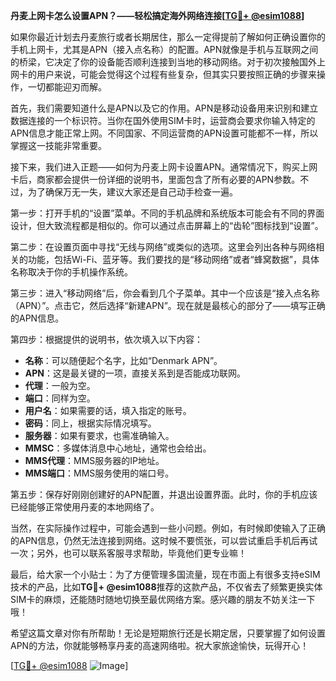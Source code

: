 **丹麦上网卡怎么设置APN？——轻松搞定海外网络连接[[TG💪+ @esim1088](https://t.me/s/esim1088)]**

如果你最近计划去丹麦旅行或者长期居住，那么一定得提前了解如何正确设置你的手机上网卡，尤其是APN（接入点名称）的配置。APN就像是手机与互联网之间的桥梁，它决定了你的设备能否顺利连接到当地的移动网络。对于初次接触国外上网卡的用户来说，可能会觉得这个过程有些复杂，但其实只要按照正确的步骤来操作，一切都能迎刃而解。

首先，我们需要知道什么是APN以及它的作用。APN是移动设备用来识别和建立数据连接的一个标识符。当你在国外使用SIM卡时，运营商会要求你输入特定的APN信息才能正常上网。不同国家、不同运营商的APN设置可能都不一样，所以掌握这一技能非常重要。

接下来，我们进入正题——如何为丹麦上网卡设置APN。通常情况下，购买上网卡后，商家都会提供一份详细的说明书，里面包含了所有必要的APN参数。不过，为了确保万无一失，建议大家还是自己动手检查一遍。

第一步：打开手机的“设置”菜单。不同的手机品牌和系统版本可能会有不同的界面设计，但大致流程都是相似的。你可以通过点击屏幕上的“齿轮”图标找到“设置”。

第二步：在设置页面中寻找“无线与网络”或类似的选项。这里会列出各种与网络相关的功能，包括Wi-Fi、蓝牙等。我们要找的是“移动网络”或者“蜂窝数据”，具体名称取决于你的手机操作系统。

第三步：进入“移动网络”后，你会看到几个子菜单。其中一个应该是“接入点名称（APN）”。点击它，然后选择“新建APN”。现在就是最核心的部分了——填写正确的APN信息。

第四步：根据提供的说明书，依次填入以下内容：
- **名称**：可以随便起个名字，比如“Denmark APN”。
- **APN**：这是最关键的一项，直接关系到是否能成功联网。
- **代理**：一般为空。
- **端口**：同样为空。
- **用户名**：如果需要的话，填入指定的账号。
- **密码**：同上，根据实际情况填写。
- **服务器**：如果有要求，也需准确输入。
- **MMSC**：多媒体消息中心地址，通常也会给出。
- **MMS代理**：MMS服务器的IP地址。
- **MMS端口**：MMS服务使用的端口号。

第五步：保存好刚刚创建好的APN配置，并退出设置界面。此时，你的手机应该已经能够正常使用丹麦的本地网络了。

当然，在实际操作过程中，可能会遇到一些小问题。例如，有时候即使输入了正确的APN信息，仍然无法连接到网络。这时候不要慌张，可以尝试重启手机后再试一次；另外，也可以联系客服寻求帮助，毕竟他们更专业嘛！

最后，给大家一个小贴士：为了方便管理多国流量，现在市面上有很多支持eSIM技术的产品，比如**TG💪+ @esim1088**推荐的这款产品，不仅省去了频繁更换实体SIM卡的麻烦，还能随时随地切换至最优网络方案。感兴趣的朋友不妨关注一下哦！

希望这篇文章对你有所帮助！无论是短期旅行还是长期定居，只要掌握了如何设置APN的方法，你就能够畅享丹麦的高速网络啦。祝大家旅途愉快，玩得开心！

[[TG💪+ @esim1088](https://t.me/s/esim1088) ![Image](https://i.postimg.cc/4NQfJmqS/Snipaste-2025-05-13-00-14-12.png)]
